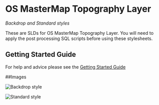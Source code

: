 # OS MasterMap Topography Layer
*Backdrop and Standard styles*

These are SLDs for OS MasterMap Topography Layer. You will need to apply the post processing SQL scripts before using these stylesheets.

## Getting Started Guide

For help and advice please see the [Getting Started Guide](https://github.com/OrdnanceSurvey/OSMM-Topography-Layer-stylesheets/blob/master/Getting%20Started%20Guide%20-%20Styling%20OSMM%20Topography%20Layer.pdf)

##Images

![Backdrop style](https://raw.githubusercontent.com/OrdnanceSurvey/OSMM-Topography-Layer-stylesheets/master/Schema%20version%209/Stylesheets/Geoserver%20stylesheets%20(SLD)/images/Backdrop-1.png)

![Standard style](https://raw.githubusercontent.com/OrdnanceSurvey/OSMM-Topography-Layer-stylesheets/master/Schema%20version%209/Stylesheets/Geoserver%20stylesheets%20(SLD)/images/Standard-1.png)
